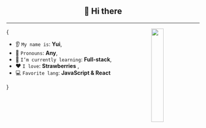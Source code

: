 <h2 align="center">👋 Hi there</h2>


<hr/>

<img align='right' src='https://octodex.github.com/images/femalecodertocat.png' width='25%'>  

{  

* 👂 `My name is`: **Yui**,
* 👩 `Pronouns`: **Any**,
* 🌱 `I’m currently learning`: **Full-stack**,
* ❤️ `I love`: **Strawberries**  ,
* 💻 `Favorite lang`: **JavaScript & React**  

}
